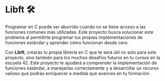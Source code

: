 # **Libft** 🛠️

Programar en C puede ser aburrido cuando no se tiene acceso a las funciones comunes más utilizadas. Este proyecto busca solucionar este problema al permitirte programar tus propias implementaciones de funciones estándar y aprender cómo funcionan desde cero.

Con **Libft**, crearás tu propia librería en C que te será útil no solo para este proyecto, sino también para los muchos desafíos futuros en tu cursus en la escuela 42. Este proyecto te ayudará a comprender la implementación de funciones estándar, a manejarlas correctamente y a desarrollar un recurso valioso que podrás enriquecer a medida que avances en tu formación.
